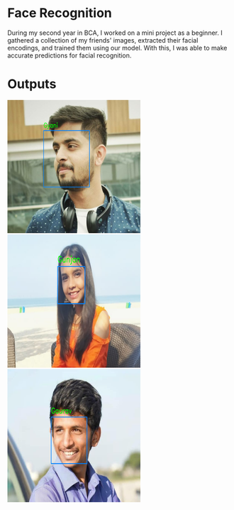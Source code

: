 # Face Recognition
During my second year in BCA, I worked on a mini project as a beginner. I gathered a collection of my friends' images, extracted their facial encodings, and trained them using our model. With this, I was able to make accurate predictions for facial recognition.
# Outputs

<img src="output/gyani.png" width=300 height=300></img>
<img src="output/gunjan.png" width=300 height=300></img>
<img src="output/gaurav.png" width=300 height=300></img>
